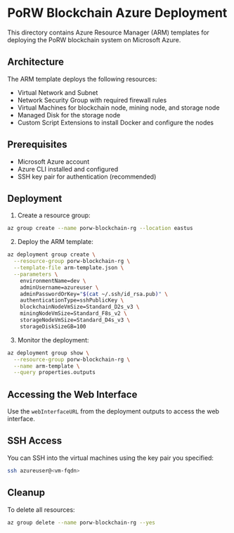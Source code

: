 # PoRW Blockchain Azure Deployment

This directory contains Azure Resource Manager (ARM) templates for deploying the PoRW blockchain system on Microsoft Azure.

## Architecture

The ARM template deploys the following resources:

- Virtual Network and Subnet
- Network Security Group with required firewall rules
- Virtual Machines for blockchain node, mining node, and storage node
- Managed Disk for the storage node
- Custom Script Extensions to install Docker and configure the nodes

## Prerequisites

- Microsoft Azure account
- Azure CLI installed and configured
- SSH key pair for authentication (recommended)

## Deployment

1. Create a resource group:

```bash
az group create --name porw-blockchain-rg --location eastus
```

2. Deploy the ARM template:

```bash
az deployment group create \
  --resource-group porw-blockchain-rg \
  --template-file arm-template.json \
  --parameters \
    environmentName=dev \
    adminUsername=azureuser \
    adminPasswordOrKey="$(cat ~/.ssh/id_rsa.pub)" \
    authenticationType=sshPublicKey \
    blockchainNodeVmSize=Standard_D2s_v3 \
    miningNodeVmSize=Standard_F8s_v2 \
    storageNodeVmSize=Standard_D4s_v3 \
    storageDiskSizeGB=100
```

3. Monitor the deployment:

```bash
az deployment group show \
  --resource-group porw-blockchain-rg \
  --name arm-template \
  --query properties.outputs
```

## Accessing the Web Interface

Use the `webInterfaceURL` from the deployment outputs to access the web interface.

## SSH Access

You can SSH into the virtual machines using the key pair you specified:

```bash
ssh azureuser@<vm-fqdn>
```

## Cleanup

To delete all resources:

```bash
az group delete --name porw-blockchain-rg --yes
```
